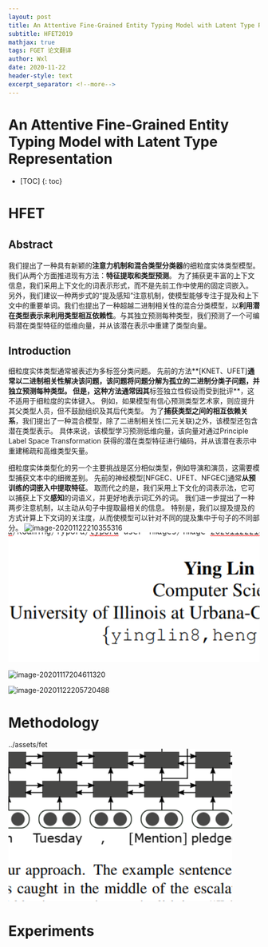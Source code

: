 ```yaml
---
layout: post
title: An Attentive Fine-Grained Entity Typing Model with Latent Type Representation 
subtitle: HFET2019
mathjax: true
tags: FGET 论文翻译
author: Wxl
date: 2020-11-22
header-style: text
excerpt_separator: <!--more-->
---
```


# An Attentive Fine-Grained Entity Typing Model with Latent Type Representation  

<!--more-->

* [TOC]
{: toc}

# HFET

## Abstract　

我们提出了一种具有新颖的**注意力机制和混合类型分类器**的细粒度实体类型模型。 我们从两个方面推进现有方法：**特征提取和类型预测**。 为了捕获更丰富的上下文信息，我们采用上下文化的词表示形式，而不是先前工作中使用的固定词嵌入。 另外，我们建议一种两步式的“提及感知”注意机制，使模型能够专注于提及和上下文中的重要单词。我们也提出了一种超越二进制相关性的混合分类模型，以**利用潜在类型表示来利用类型相互依赖性**。与其独立预测每种类型，我们预测了一个可编码潜在类型特征的低维向量，并从该潜在表示中重建了类型向量。

## Introduction

细粒度实体类型通常被表述为多标签分类问题。 先前的方法**[KNET、UFET]**通常以二进制相关性解决该问题，该问题将问题分解为孤立的二进制分类子问题，并独立预测每种类型。 但是，这种方法通常因其**标签独立性假设而受到批评**，这不适用于细粒度的实体键入。 例如，如果模型有信心预测类型艺术家，则应提升其父类型人员，但不鼓励组织及其后代类型。 为了**捕获类型之间的相互依赖关系**，我们提出了一种混合模型，除了二进制相关性(二元关联)之外，该模型还包含潜在类型表示。 具体来说，该模型学习预测低维向量，该向量对通过Principle Label Space Transformation  获得的潜在类型特征进行编码，并从该潜在表示中重建稀疏和高维类型矢量。

细粒度实体类型化的另一个主要挑战是区分相似类型，例如导演和演员，这需要模型捕获文本中的细微差别。 先前的神经模型[NFGEC、UFET、NFGEC]通常**从预训练的词嵌入中提取特征**。 取而代之的是，我们采用上下文化的词表示法，它可以捕获上下文**感知**的词语义，并更好地表示词汇外的词。 我们进一步提出了一种两步注意机制，以主动从句子中提取最相关的信息。 特别是，我们以提及提及的方式计算上下文词的关注度，从而使模型可以针对不同的提及集中于句子的不同部分。 ![image-20201122210355316](C:/Users/wxl/AppData/Roaming/Typora/typora-user-images/image-20201122210355316.png)![image-20201122210701468](../assets/fet/image-20201122210701468.png)

![image-20201117204611320](E:\blogs\wxllq.github.io\assets\fet\hfet1)



![image-20201122205720488](2020-11-21-HFET.assets/image-20201122205720488.png)

# Methodology

../assets/fet![image-20201122210711155](../assets/fet/image-20201122210711155.png)

# Experiments

